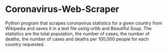 # Coronavirus-Web-Scraper

Python program that scrapes coronavirus statistics for a given country from Wikipedia and saves it in a text file using urllib and Beautiful Soup. The statistics are the total population, the number of cases, the number of deaths, the number of cases and deaths per 100,000 people for each country requested.
